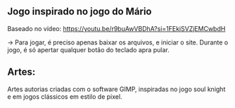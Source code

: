 ## Jogo inspirado no jogo do Mário

Baseado no vídeo: https://youtu.be/r9buAwVBDhA?si=1FEkiSVZjEMCwbdH

-> Para jogar, é preciso apenas baixar os arquivos, e iniciar o site. Durante o jogo, é só apertar qualquer botão do teclado apra pular. 

## Artes:

Artes autorias criadas com o software GIMP, inspiradas no jogo soul knight e em jogos clássicos em estilo de pixel.
